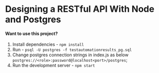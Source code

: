 # Designing a RESTful API With Node and Postgres

#### Want to use this project?

1. Install dependencies - `npm install`
1. Run - `psql -U postgres -f testautomationresults_pg.sql`
1. Change postgres connection strings in index.js as below `postgres://<role>:password@localhost<port>/postgres`;
1. Run the development server - `npm start`
